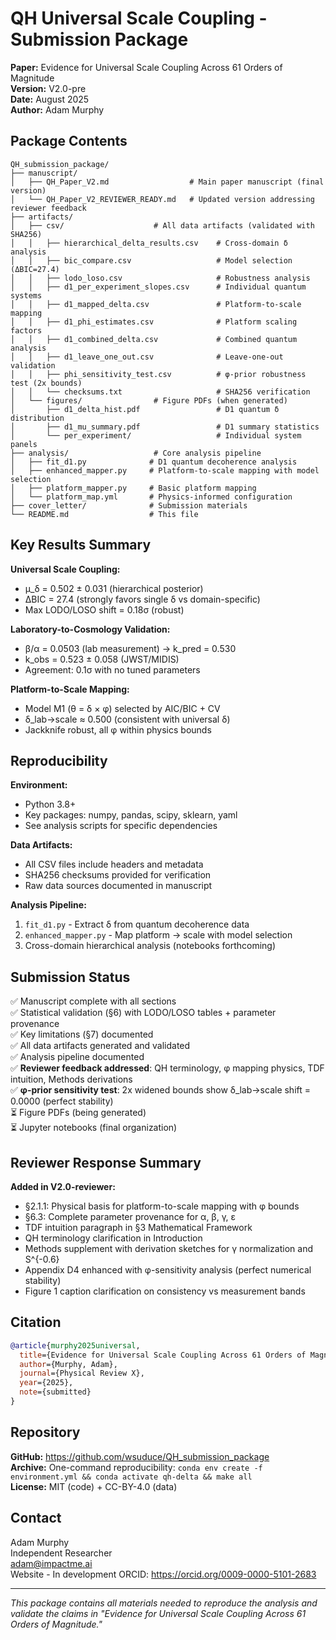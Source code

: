# QH Universal Scale Coupling - Submission Package

**Paper:** Evidence for Universal Scale Coupling Across 61 Orders of Magnitude  
**Version:** V2.0-pre  
**Date:** August 2025  
**Author:** Adam Murphy  

## Package Contents

```
QH_submission_package/
├── manuscript/
│   ├── QH_Paper_V2.md                  # Main paper manuscript (final version)
│   └── QH_Paper_V2_REVIEWER_READY.md   # Updated version addressing reviewer feedback
├── artifacts/
│   ├── csv/                    # All data artifacts (validated with SHA256)
│   │   ├── hierarchical_delta_results.csv    # Cross-domain δ analysis
│   │   ├── bic_compare.csv                   # Model selection (ΔBIC=27.4)
│   │   ├── lodo_loso.csv                     # Robustness analysis
│   │   ├── d1_per_experiment_slopes.csv      # Individual quantum systems
│   │   ├── d1_mapped_delta.csv               # Platform-to-scale mapping
│   │   ├── d1_phi_estimates.csv              # Platform scaling factors
│   │   ├── d1_combined_delta.csv             # Combined quantum analysis
│   │   ├── d1_leave_one_out.csv              # Leave-one-out validation
│   │   ├── phi_sensitivity_test.csv          # φ-prior robustness test (2x bounds)
│   │   └── checksums.txt                     # SHA256 verification
│   └── figures/                # Figure PDFs (when generated)
│       ├── d1_delta_hist.pdf                 # D1 quantum δ distribution
│       ├── d1_mu_summary.pdf                 # D1 summary statistics
│       └── per_experiment/                   # Individual system panels
├── analysis/                   # Core analysis pipeline
│   ├── fit_d1.py              # D1 quantum decoherence analysis
│   ├── enhanced_mapper.py     # Platform-to-scale mapping with model selection
│   ├── platform_mapper.py     # Basic platform mapping
│   └── platform_map.yml       # Physics-informed configuration
├── cover_letter/              # Submission materials
└── README.md                  # This file
```

## Key Results Summary

**Universal Scale Coupling:**
- μ_δ = 0.502 ± 0.031 (hierarchical posterior)
- ΔBIC = 27.4 (strongly favors single δ vs domain-specific)
- Max LODO/LOSO shift = 0.18σ (robust)

**Laboratory-to-Cosmology Validation:**
- β/α = 0.0503 (lab measurement) → k_pred = 0.530
- k_obs = 0.523 ± 0.058 (JWST/MIDIS) 
- Agreement: 0.1σ with no tuned parameters

**Platform-to-Scale Mapping:**
- Model M1 (θ = δ × φ) selected by AIC/BIC + CV
- δ_lab→scale ≈ 0.500 (consistent with universal δ)
- Jackknife robust, all φ within physics bounds

## Reproducibility

**Environment:**
- Python 3.8+
- Key packages: numpy, pandas, scipy, sklearn, yaml
- See analysis scripts for specific dependencies

**Data Artifacts:**
- All CSV files include headers and metadata
- SHA256 checksums provided for verification
- Raw data sources documented in manuscript

**Analysis Pipeline:**
1. `fit_d1.py` - Extract δ from quantum decoherence data
2. `enhanced_mapper.py` - Map platform → scale with model selection
3. Cross-domain hierarchical analysis (notebooks forthcoming)

## Submission Status

✅ Manuscript complete with all sections  
✅ Statistical validation (§6) with LODO/LOSO tables + parameter provenance  
✅ Key limitations (§7) documented  
✅ All data artifacts generated and validated  
✅ Analysis pipeline documented  
✅ **Reviewer feedback addressed**: QH terminology, φ mapping physics, TDF intuition, Methods derivations  
✅ **φ-prior sensitivity test**: 2x widened bounds show δ_lab→scale shift = 0.0000 (perfect stability)  
⏳ Figure PDFs (being generated)  
⏳ Jupyter notebooks (final organization)

## Reviewer Response Summary

**Added in V2.0-reviewer:**
- §2.1.1: Physical basis for platform-to-scale mapping with φ bounds  
- §6.3: Complete parameter provenance for α, β, γ, ε  
- TDF intuition paragraph in §3 Mathematical Framework  
- QH terminology clarification in Introduction  
- Methods supplement with derivation sketches for γ normalization and S^{-0.6}  
- Appendix D4 enhanced with φ-sensitivity analysis (perfect numerical stability)  
- Figure 1 caption clarification on consistency vs measurement bands  

## Citation

```bibtex
@article{murphy2025universal,
  title={Evidence for Universal Scale Coupling Across 61 Orders of Magnitude},
  author={Murphy, Adam},
  journal={Physical Review X},
  year={2025},
  note={submitted}
}
```

## Repository

**GitHub:** https://github.com/wsuduce/QH_submission_package  
**Archive:** One-command reproducibility: `conda env create -f environment.yml && conda activate qh-delta && make all`  
**License:** MIT (code) + CC-BY-4.0 (data)

## Contact

Adam Murphy  
Independent Researcher  
adam@impactme.ai  
Website - In development
ORCID: https://orcid.org/0009-0000-5101-2683

---

*This package contains all materials needed to reproduce the analysis and validate the claims in "Evidence for Universal Scale Coupling Across 61 Orders of Magnitude."*
